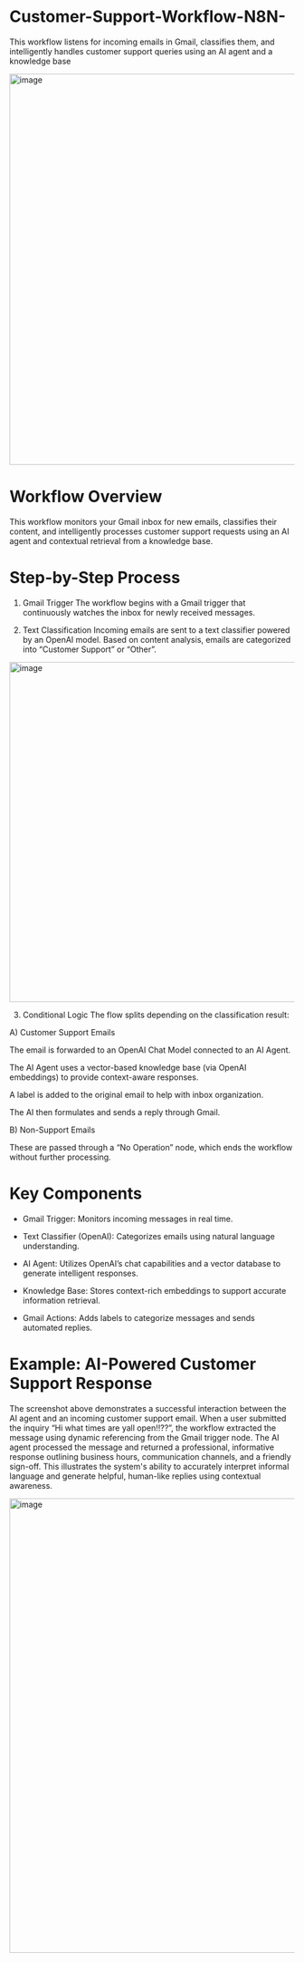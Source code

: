 # Customer-Support-Workflow-N8N-
This workflow listens for incoming emails in Gmail, classifies them, and intelligently handles customer support queries using an AI agent and a knowledge base

<img width="2230" height="690" alt="image" src="https://github.com/user-attachments/assets/3a18c125-a993-48be-b605-c58ba694305e" />

# Workflow Overview
This workflow monitors your Gmail inbox for new emails, classifies their content, and intelligently processes customer support requests using an AI agent and contextual retrieval from a knowledge base.

# Step-by-Step Process
1. Gmail Trigger
The workflow begins with a Gmail trigger that continuously watches the inbox for newly received messages.

2. Text Classification
Incoming emails are sent to a text classifier powered by an OpenAI model. Based on content analysis, emails are categorized into “Customer Support” or “Other”.
<img width="600" height="600" alt="image" src="https://github.com/user-attachments/assets/a50d22ab-705c-46cc-bd4a-844df5d0eeeb" />


3. Conditional Logic
The flow splits depending on the classification result:

A) Customer Support Emails

The email is forwarded to an OpenAI Chat Model connected to an AI Agent.

The AI Agent uses a vector-based knowledge base (via OpenAI embeddings) to provide context-aware responses.

A label is added to the original email to help with inbox organization.

The AI then formulates and sends a reply through Gmail.

B) Non-Support Emails

These are passed through a “No Operation” node, which ends the workflow without further processing.

# Key Components
- Gmail Trigger: Monitors incoming messages in real time.

- Text Classifier (OpenAI): Categorizes emails using natural language understanding.

- AI Agent: Utilizes OpenAI’s chat capabilities and a vector database to generate intelligent responses.

- Knowledge Base: Stores context-rich embeddings to support accurate information retrieval.

- Gmail Actions: Adds labels to categorize messages and sends automated replies.

# Example: AI-Powered Customer Support Response
The screenshot above demonstrates a successful interaction between the AI agent and an incoming customer support email. When a user submitted the inquiry “Hi what times are yall open!!??”, the workflow extracted the message using dynamic referencing from the Gmail trigger node. The AI agent processed the message and returned a professional, informative response outlining business hours, communication channels, and a friendly sign-off. This illustrates the system's ability to accurately interpret informal language and generate helpful, human-like replies using contextual awareness.

<img width="3022" height="802" alt="image" src="https://github.com/user-attachments/assets/a69ebb1c-3e6f-47d5-aa93-9910bc45dae3" />

